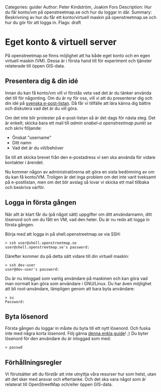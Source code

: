 Categories: guider
Author: Peter Kindström, Joakim Fors
Description: Hur du får konto/vm på openstreetmap.se och hur du loggar in där.
Summary: Beskrivning av hur du får ett konto/virtuell maskin på openstreetmap.se och hur du gör för att logga in.
Flags: draft


# Eget konto & virtuell server

På openstreetmap.se finns möjlighet att ha både eget konto och en egen virtuell maskin (VM). Dessa är i första hand till för experiment och tjänster relaterade till öppen GIS-data.


## Presentera dig & din idé

Innan du kan få konto/vm vill vi förstås veta vad det är du tänker använda det till för någonting. Om du är ny för oss, vill vi att du presenterar dig och din idé på [svenska e-post-listan](https://lists.openstreetmap.org/listinfo/talk-se). Då får vi tillfälle att lära känna dig bättre och diskutera vad det är du vill göra.

Om det inte blir protester på e-post-listan så är det dags för nästa steg. Det är enkelt; skicka bara ett mail till *admin snabel-a openstreetmap punkt se* och skriv följande:

 - Önskat "username"
 - Ditt namn
 - Vad det är du vill/behöver

Se till att skicka brevet från den e-postadress vi sen ska använda för vidare kontakter i ärendet.

Nu kommer någon av administratörerna att göra en sista bedömning av om du kan få konto/VM. Troligen är det inga problem om det inte varit tveksamt på e-postlistan, men om det blir avslag så lovar vi skicka ett mail tillbaka och beskriva varför.


## Logga in första gången

När allt är klart får du (på något sätt) uppgifter om ditt användarnamn, ditt lösenord och om du fått en VM, vad den heter. Du är nu redo att logga in första gången.

Börja med att logga in på shell.openstreetmap.se via SSH:

    > ssh user@shell.openstreetmap.se
    user@shell.openstreetmap.se's password:

Därefter kommer du på detta sätt vidare till din virtuell maskin:

    > ssh dev-user
    user@dev-user's password:

Du är nu inloggad som vanlig användare på maskinen och kan göra vad man normalt kan göra som användare i GNU/Linux. Du har även möjlighet att bli root-användare, lämpligen genom att bara byta användare:

    > su
    Password:


## Byta lösenord

Första gången du loggar in måste du byta till ett nytt lösenord. Och fuska inte med några korta lösenord. Följ gärna [denna enkla guide](http://xkcd.com/936/)! ;) Du byter lösenord för den användare du är inloggad som med:

    > passwd


## Förhållningsregler

Vi förutsätter att du förstår att inte utnyttja våra resurser hur som helst, utan att det sker med ansvar och eftertanke. Och det ska vara något som är relaterat till OpenStreetMap och/eller öppen GIS-data.
